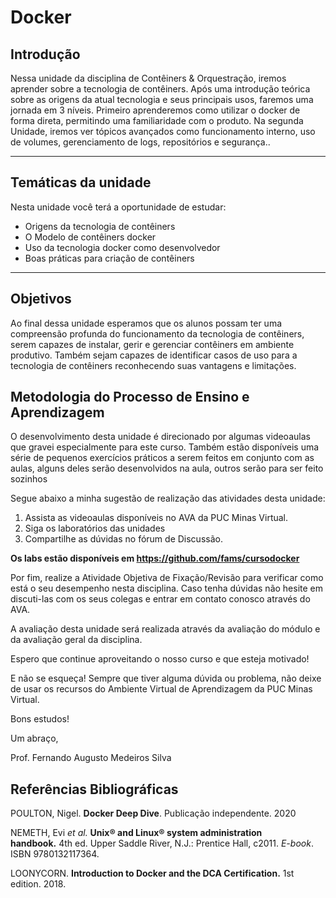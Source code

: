 # Docker

## Introdução
Nessa unidade da disciplina de Contêiners & Orquestração, iremos aprender sobre a tecnologia de contêiners. Após uma introdução teórica sobre as origens da atual tecnologia e seus principais usos, faremos uma jornada em 3 níveis. Primeiro aprenderemos como utilizar o docker de forma direta, permitindo uma familiaridade com o produto. Na segunda Unidade, iremos ver tópicos avançados como funcionamento interno, uso de volumes, gerenciamento de logs, repositórios e segurança..

---

## Temáticas da unidade

Nesta unidade você terá a oportunidade de estudar:

 - Origens da tecnologia de contêiners
 - O Modelo de contêiners docker
 - Uso da tecnologia docker como desenvolvedor
 - Boas práticas para criação de contêiners

---

## Objetivos

Ao final dessa unidade esperamos que os alunos possam ter uma compreensão profunda do funcionamento da tecnologia de contêiners, serem capazes de instalar, gerir e gerenciar contêiners em ambiente produtivo. Também sejam capazes de identificar casos de uso para a tecnologia de contêiners reconhecendo suas vantagens e limitações.

## Metodologia do Processo de Ensino e Aprendizagem

O desenvolvimento desta unidade é direcionado por algumas videoaulas que gravei especialmente para este curso. Também estão disponíveis uma série de pequenos exercícios práticos a serem feitos em conjunto com as aulas, alguns deles serão desenvolvidos na aula, outros serão para ser feito sozinhos

Segue abaixo a minha sugestão de realização das atividades desta unidade:

1. Assista as videoaulas disponíveis no AVA da PUC Minas Virtual.
2. Siga os laboratórios das unidades
3. Compartilhe as dúvidas no fórum de Discussão.
 
**Os labs estão disponíveis em https://github.com/fams/cursodocker**


Por fim, realize a Atividade Objetiva de Fixação/Revisão para verificar como está o seu desempenho nesta disciplina. Caso tenha dúvidas não hesite em discuti-las com os seus colegas e entrar em contato conosco através do AVA.

A avaliação desta unidade será realizada através da avaliação do módulo e da avaliação geral da disciplina.

Espero que continue aproveitando o nosso curso e que esteja motivado!

E não se esqueça! Sempre que tiver alguma dúvida ou problema, não deixe de usar os recursos do Ambiente Virtual de Aprendizagem da PUC Minas Virtual.

Bons estudos!

Um abraço,

Prof. Fernando Augusto Medeiros Silva

## Referências Bibliográficas

POULTON, Nigel. **Docker Deep Dive**. Publicação independente. 2020

NEMETH, Evi *et al.* **Unix® and Linux® system administration handbook.** 4th ed. Upper Saddle River, N.J.: Prentice Hall, c2011. *E-book*. ISBN 9780132117364.

LOONYCORN. **Introduction to Docker and the DCA Certification.** 1st edition. 2018.
